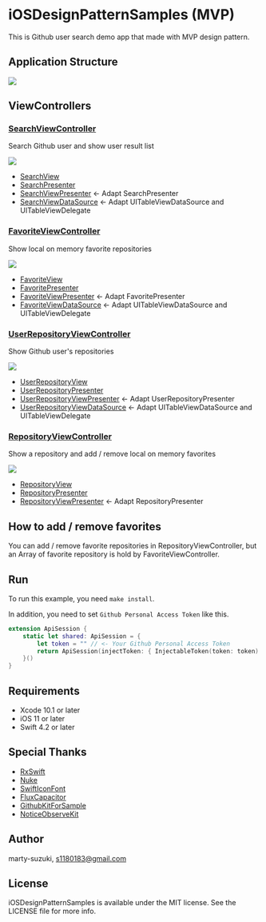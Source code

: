 # iOSDesignPatternSamples (MVP)

This is Github user search demo app that made with MVP design pattern.

## Application Structure

![](./Images/structure.png)

## ViewControllers

### [SearchViewController](./iOSDesignPatternSamples/Sources/UI/Search/SearchViewController.swift)
Search Github user and show user result list

![](./Images/search.png)

- [SearchView](./iOSDesignPatternSamples/Sources/UI/Search/SearchViewController.swift)
- [SearchPresenter](./iOSDesignPatternSamples/Sources/UI/Search/SearchViewPresenter.swift)
- [SearchViewPresenter](./iOSDesignPatternSamples/Sources/UI/Search/SearchViewPresenter.swift) <- Adapt SearchPresenter
- [SearchViewDataSource](./iOSDesignPatternSamples/Sources/UI/Search/SearchViewDataSource.swift) <- Adapt UITableViewDataSource and UITableViewDelegate

### [FavoriteViewController](./iOSDesignPatternSamples/Sources/UI/Favorite/FavoriteViewController.swift)
Show local on memory favorite repositories

![](./Images/favorite.png)

- [FavoriteView](./iOSDesignPatternSamples/Sources/UI/Favorite/FavoriteViewController.swift)
- [FavoritePresenter](./iOSDesignPatternSamples/Sources/UI/Favorite/FavoriteViewPresenter.swift)
- [FavoriteViewPresenter](./iOSDesignPatternSamples/Sources/UI/Favorite/FavoriteViewPresenter.swift) <- Adapt FavoritePresenter
- [FavoriteViewDataSource](./iOSDesignPatternSamples/Sources/UI/Favorite/FavoriteViewDataSource.swift) <- Adapt UITableViewDataSource and UITableViewDelegate

### [UserRepositoryViewController](./iOSDesignPatternSamples/Sources/UI/UserRepository/UserRepositoryViewController.swift)
Show Github user's repositories

![](./Images/user_reposiroty.png)

- [UserRepositoryView](./iOSDesignPatternSamples/Sources/UI/UserRepository/UserRepositoryViewController.swift)
- [UserRepositoryPresenter](./iOSDesignPatternSamples/Sources/UI/UserRepository/UserRepositoryViewPresenter.swift)
- [UserRepositoryViewPresenter](./iOSDesignPatternSamples/Sources/UI/UserRepository/UserRepositoryViewPresenter.swift) <- Adapt UserRepositoryPresenter
- [UserRepositoryViewDataSource](./iOSDesignPatternSamples/Sources/UI/UserRepository/UserRepositoryViewDataSource.swift) <- Adapt UITableViewDataSource and UITableViewDelegate

### [RepositoryViewController](./iOSDesignPatternSamples/Sources/UI/Repository/RepositoryViewController.swift)
Show a repository and add / remove local on memory favorites

![](./Images/repository.png)

- [RepositoryView](./iOSDesignPatternSamples/Sources/UI/Repository/RepositoryViewController.swift)
- [RepositoryPresenter](./iOSDesignPatternSamples/Sources/UI/Repository/RepositoryViewPresenter.swift)
- [RepositoryViewPresenter](./iOSDesignPatternSamples/Sources/UI/Repository/RepositoryViewPresenter.swift) <- Adapt RepositoryPresenter

## How to add / remove favorites

You can add / remove favorite repositories in RepositoryViewController, but an Array of favorite repository is hold by FavoriteViewController.

## Run

To run this example, you need `make install`.

In addition, you need to set `Github Personal Access Token` like this.

```swift
extension ApiSession {
    static let shared: ApiSession = {
        let token = "" // <- Your Github Personal Access Token
        return ApiSession(injectToken: { InjectableToken(token: token) })
    }()
}
```

## Requirements

- Xcode 10.1 or later
- iOS 11 or later
- Swift 4.2 or later

## Special Thanks

- [RxSwift](https://github.com/ReactiveX/RxSwift)
- [Nuke](https://github.com/kean/Nuke)
- [SwiftIconFont](https://github.com/0x73/SwiftIconFont)
- [FluxCapacitor](https://github.com/marty-suzuki/FluxCapacitor)
- [GithubKitForSample](https://github.com/marty-suzuki/GithubKitForSample)
- [NoticeObserveKit](https://github.com/marty-suzuki/NoticeObserveKit)

## Author

marty-suzuki, s1180183@gmail.com

## License

iOSDesignPatternSamples is available under the MIT license. See the LICENSE file for more info.
